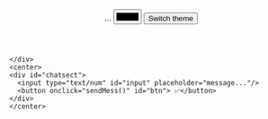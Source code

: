 <!DOCTYPE html>
<html lang="en">
<head>
  <meta charset="UTF-8">
  <meta name="viewport" content="width=device-width, initial-scale=1.0">
  <link rel="stylesheet" href="index.css">
  <script src="index.js"></script>
  <title>BOT</title>
</head>
<body id="bo">
  <header id="head">
  <span id="username">...</span>
  <input type="color" id="swi" placeholder="switch theme"/>
  <button id="b" onclick="switc()">Switch theme</button>
  </header>
	<div id="main">
	  
	</div>
	<center>
	<div id="chatsect">
	  <input type="text/num" id="input" placeholder="message..."/>
	  <button onclick="sendMess()" id="btn"> ✅</button>
	</div>
	</center>
</body>
</html>
